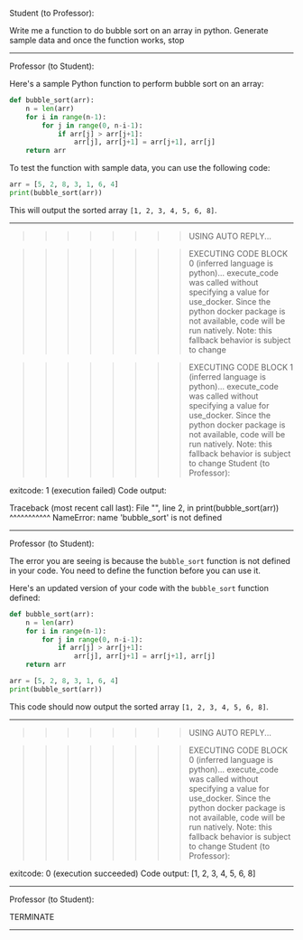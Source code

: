 Student (to Professor):


Write me a function to do bubble sort on an array in python. Generate sample data and once the function works, stop


--------------------------------------------------------------------------------
Professor (to Student):


Here's a sample Python function to perform bubble sort on an array:
```python
def bubble_sort(arr):
    n = len(arr)
    for i in range(n-1):
        for j in range(0, n-i-1):
            if arr[j] > arr[j+1]:
                arr[j], arr[j+1] = arr[j+1], arr[j]
    return arr
```
To test the function with sample data, you can use the following code:
```python
arr = [5, 2, 8, 3, 1, 6, 4]
print(bubble_sort(arr))
```
This will output the sorted array `[1, 2, 3, 4, 5, 6, 8]`.

--------------------------------------------------------------------------------

>>>>>>>> USING AUTO REPLY...

>>>>>>>> EXECUTING CODE BLOCK 0 (inferred language is python)...
execute_code was called without specifying a value for use_docker. Since the python docker package is not available, code will be run natively. Note: this fallback behavior is subject to change

>>>>>>>> EXECUTING CODE BLOCK 1 (inferred language is python)...
execute_code was called without specifying a value for use_docker. Since the python docker package is not available, code will be run natively. Note: this fallback behavior is subject to change
Student (to Professor):

exitcode: 1 (execution failed)
Code output: 

Traceback (most recent call last):
  File "", line 2, in <module>
    print(bubble_sort(arr))
          ^^^^^^^^^^^
NameError: name 'bubble_sort' is not defined


--------------------------------------------------------------------------------
Professor (to Student):


The error you are seeing is because the `bubble_sort` function is not defined in your code. You need to define the function before you can use it.

Here's an updated version of your code with the `bubble_sort` function defined:
```python
def bubble_sort(arr):
    n = len(arr)
    for i in range(n-1):
        for j in range(0, n-i-1):
            if arr[j] > arr[j+1]:
                arr[j], arr[j+1] = arr[j+1], arr[j]
    return arr

arr = [5, 2, 8, 3, 1, 6, 4]
print(bubble_sort(arr))
```
This code should now output the sorted array `[1, 2, 3, 4, 5, 6, 8]`.

--------------------------------------------------------------------------------

>>>>>>>> USING AUTO REPLY...

>>>>>>>> EXECUTING CODE BLOCK 0 (inferred language is python)...
execute_code was called without specifying a value for use_docker. Since the python docker package is not available, code will be run natively. Note: this fallback behavior is subject to change
Student (to Professor):

exitcode: 0 (execution succeeded)
Code output: 
[1, 2, 3, 4, 5, 6, 8]


--------------------------------------------------------------------------------
Professor (to Student):

  TERMINATE

--------------------------------------------------------------------------------

